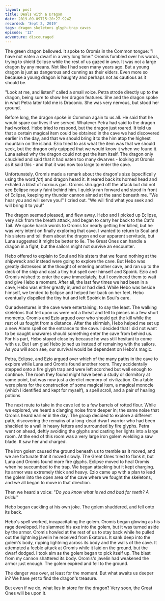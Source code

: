 ```yaml
---
layout: post
title: Deals with a Dragon
date: 2019-09-09T15:20:27.924Z
recorded: 'Sept 2, 2019'
tags: dragon skeletons glyph-trap caves
episode: '12'
adventure: discouraged
---
```

The green dragon bellowed. It spoke to Oromis in the Common tongue: "I have not eaten a dwarf in a very long time." Oromis fumbled over his words, trying to shield Eclipse while the rest of us gazed in awe. It was not a large dragon by any means. Not like I had seen many years ago. But a young dragon is just as dangerous and cunning as their elders. Even more so because a young dragon is haughty and perhaps not as cautious as it should be.

"Look at me, and listen!" called a small voice. Petra strode directly up to the dragon, being sure to show her dragon features. She and the dragon spoke in what Petra later told me is Draconic. She was very nervous, but stood her ground.

Before long, the dragon spoke in Common again to us all. He said that he would spare our lives if we served. Whatever Petra had said to the dragon had worked. Hebo tried to respond, but the dragon just roared. It told us that a certain magical item could be obtained in the cave we had discovered earlier in the day, and that we should bring it to the him atop the highest mountain on the island. Ezio tried to ask what the item was that we should seek, but the dragon only quipped that we would know it when we found it. Luna asked why the dragon could not get the item itself. The dragon only chuckled and said that it had eaten too many dwarves - looking at Oromis as it said this - and that it was now too large to enter the cave.

Unfortunately, Oromis made a remark about the dragon's size (specifically using the word _fat_) and dragon heard it. It reared back its horned head and exhaled a blast of noxious gas. Oromis shrugged off the attack but did not see Eclipse nearly faint behind him. I quickly ran forward and stood in front of Eclipse, keeping my thunder cannon aimed at the sand beneath me. "We hear you and will serve you!" I cried out. "We will find what you seek and will bring it to you!"

The dragon seemed pleased, and flew away. Hebo and I picked up Eclipse, very sick from the breath attack, and began to carry her back to the Cat's Tail. We spoke harsh words to Oromis for nearly getting her killed, but he was very intent on finally exploring that cave. I wanted to return to Soul and his sisters and tell them about the dragon and our apparent servitude, but Luna suggested it might be better to lie. The Great Ones can handle a dragon in a fight, but the sailors might not survive an encounter.

Hebo offered to explain to Soul and his sisters that we found nothing at the shipwreck and instead were going to explore the cave. But Hebo was greatly distressed at the thought of entering another cave, and ran up to the deck of the ship and cast a tiny hut spell over himself and Spoink. Ezio and Oromis wished to enter the cave immediately, but I convinced them to wait and give Hebo a moment. After all, the last few times we had been in a cave, Hebo was either greatly injured or had died. While Hebo was beside himself, we tended to Eclipse and helped her back on her feet. Hebo eventually dispelled the tiny hut and left Spoink in Soul's care.

Our adventures in the cave were entertaining, to say the least. The walking skeletons that fell upon us were not a threat and fell to pieces in a few short moments. Oromis and Ezio argued over who should get the kill while the rest of us fought from a distance. After the skirmish, Hebo helped me set up a new Alarm spell on the entrance to the cave. I decided that I did not want to be caught unawares should something enter the cave from behind us. For his part, Hebo stayed close by because he was still hesitant to come with us. But I am glad Hebo joined us instead of remaining with the sailors. As you will soon see, our survival would be dependent on Hebo's magic.

Petra, Eclipse, and Ezio argued over which of the many paths in the cave to explore while Luna and Oromis found another room. They accidentally stepped onto a fire glyph trap and were left scorched but well enough to continue. The room they found might have been a study or dormitory at some point, but was now just a derelict memory of civilization. On a table were plans for the construction of some magical item, a magical monocle (which I identified and kept for myself), a spell scroll, and a pair of healing potions.

The next route to take in the cave led to a few barrels of rotted flour. While we explored, we heard a clanging noise from deeper in; the same noise that Oromis heard earlier in the day. The group decided to explore a different path, discovering the remains of a long-dead dwarf warrior who had been shackled to a wall in heavy fetters and surrounded by fire glyphs. Petra went on ahead, deftly avoiding the glyphs and casting her lights into a large room. At the end of this room was a very large iron golem wielding a saw blade. It saw her and charged.

The iron golem caused the ground beneath us to tremble as it moved, and we are fortunate that it moved slowly. The Great Ones tried to flank it, but Luna and Oromis found more fire glyphs. Eclipse moved to heal Oromis when he succumbed to the trap. We began attacking but it kept charging. Its armor was extremely thick and heavy. Ezio came up with a plan to lead the golem into the open area of the cave where we fought the skeletons, and we all began to move in that direction.

Then we heard a voice: "_Do you know what is red and bad for teeth? A brick!_"

Hebo began cackling at his own joke. The golem shuddered, and fell onto its back.

Hebo's spell worked, incapacitating the golem. Oromis began glowing as his rage developed. He slammed his axe into the golem, but it was turned aside by the armor. Oromis howled at the rest of us to stay back while he pulled out the lightning javelin he received from Exatorus. It sank deep into the golem's body, ripping lightning across its body and the walls of the cave. It attempted a feeble attack at Oromis while it laid on the ground, but the dwarf dodged. I took aim as the golem began to pick itself up. The blast from my cannon shattered its body. Oromis's javelin had weakened the armor just enough. The golem expired and fell to the ground.

The danger was over, at least for the moment. But what awaits us deeper in? We have yet to find the dragon's treasure.

But even if we do, what lies in store for the dragon? Very soon, the Great Ones will be upon it.
